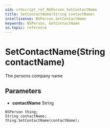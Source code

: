 ```yaml
---
uid: crmscript_ref_NSPerson_SetContactName
title: SetContactName(String contactName)
intellisense: NSPerson.SetContactName
keywords: NSPerson, GetContactName
so.topic: reference
---
```


# SetContactName(String contactName)

The persons company name

## Parameters

* **contactName** String

```crmscript
NSPerson thing;
String contactName;
thing.SetContactName(contactName);
```

